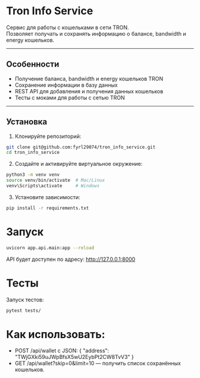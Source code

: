 # Tron Info Service

Сервис для работы с кошельками в сети TRON.  
Позволяет получать и сохранять информацию о балансе, bandwidth и energy кошельков.

---

## Особенности

- Получение баланса, bandwidth и energy кошельков TRON
- Сохранение информации в базу данных
- REST API для добавления и получения данных кошельков
- Тесты с моками для работы с сетью TRON

---

## Установка

1. Клонируйте репозиторий:

```bash
git clone git@github.com:fyrl29074/tron_info_service.git
cd tron_info_service
```

2. Создайте и активируйте виртуальное окружение:
```bash
python3 -m venv venv
source venv/bin/activate  # Mac/Linux
venv\Scripts\activate     # Windows
```

3. Установите зависимости:
```bash
pip install -r requirements.txt
```

# Запуск
```bash
uvicorn app.api.main:app --reload
```
API будет доступен по адресу: http://127.0.0.1:8000

# Тесты
Запуск тестов:
```bash
pytest tests/
```

# Как использовать:
- POST /api/wallet с JSON:
{
  "address": "TWjGXki59uJWpBfsX5wU2EybPt2CW8TvV3"
}
- GET /api/wallet?skip=0&limit=10 — получить список сохранённых кошельков. 
